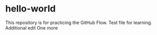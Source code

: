 # hello-world
This repository is for practicing the GitHub Flow.
Test file for learning.
Additional edit
One more
